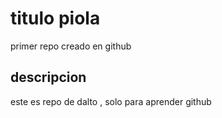 # titulo piola
primer repo creado en github
## descripcion 
este es repo de dalto , solo para aprender github
